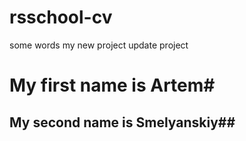 # rsschool-cv
some words
my new project
update project

# My first name is Artem#
## My second name is Smelyanskiy##
